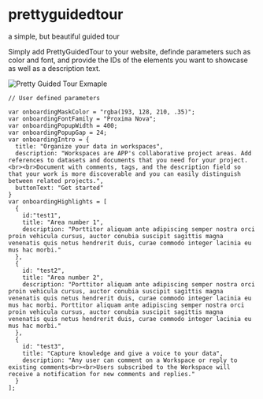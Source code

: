 # prettyguidedtour
a simple, but beautiful guided tour

Simply add PrettyGuidedTour to your website, definde parameters such as color and font, and provide the IDs of the elements you want to showcase as well as a description text.

![Pretty Guided Tour Exmaple](https://github.com/Tobystereo/prettyguidedtour/raw/main/PrettyGuidedTour_GIF.gif)

```
// User defined parameters

var onboardingMaskColor = "rgba(193, 128, 210, .35)";
var onboardingFontFamily = "Proxima Nova";
var onboardingPopupWidth = 400;
var onboardingPopupGap = 24;
var onboardingIntro = {
  title: "Organize your data in workspaces",
  description: "Workspaces are APP's collaborative project areas. Add references to datasets and documents that you need for your project.<br><br>Document with comments, tags, and the description field so that your work is more discoverable and you can easily distinguish between related projects.",
  buttonText: "Get started"
}
var onboardingHighlights = [
  {
	id:"test1",
	title: "Area number 1",
	description: "Porttitor aliquam ante adipiscing semper nostra orci proin vehicula cursus, auctor conubia suscipit sagittis magna venenatis quis netus hendrerit duis, curae commodo integer lacinia eu mus hac morbi."
  }, 
  {
	id: "test2",
	title: "Area number 2",
	description: "Porttitor aliquam ante adipiscing semper nostra orci proin vehicula cursus, auctor conubia suscipit sagittis magna venenatis quis netus hendrerit duis, curae commodo integer lacinia eu mus hac morbi. Porttitor aliquam ante adipiscing semper nostra orci proin vehicula cursus, auctor conubia suscipit sagittis magna venenatis quis netus hendrerit duis, curae commodo integer lacinia eu mus hac morbi."
  }, 
  {
	id: "test3",
	title: "Capture knowledge and give a voice to your data",
	description: "Any user can comment on a Workspace or reply to existing comments<br><br>Users subscribed to the Workspace will receive a notification for new comments and replies."
  }
];
```
